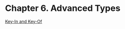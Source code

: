 # Chapter 6. Advanced Types
[Key-In and Key-Of](https://www.typescriptlang.org/play?#code/C4TwDgpgBAggCgSQEoQM5gPYDtXQLxQDeAUFFAK64BOAXEaWRdQgCZ2rBUCWWA5g2QBm3CFhYAZLhzolGjAMYZyWYHSzkAtgCMIVAY2FdRLVDP1zBXKhwByAQw0R2nHvzlyANndsOnUDtx85lAAvgDaALr6IQwxMcSgkFAo6Ni4ANIQIKhQBADWWRiCsIgpmDgQCeDQAKrUmdm5UAUgRSXIaOW4YQBElLo9UVVJAGIiYg05+YXF8B2pFb39VIO9hsaSHKs962KoqwAMQ8PQY0Z7m8BNc2VpEEvU27sSUsCDJ1BnG6+TTS1tN06dweAwia3GLy2Q0EynkwC42CgvAgwAAPAB5KAQAAewGMOQwWgAVhA4QAaKDpLG4-HNGZQdEAPgAFBg6OiKXk6OkAJTssLpCL0MhUFHkKhYKAYMJ5KLxDwoqCiha4JqyRjLVh0HoARh6ZP0z0uZncUEUylUUB1BtNz1MUDCwTIhEs1mA9kc2pg+qgXh8nqgPQAQj0YqaonI4sRiMjgMzlV0IBSAORG17JnlAA)
